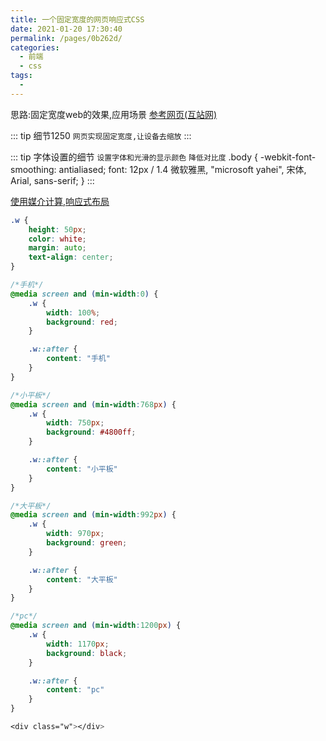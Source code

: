 ```yaml
---
title: 一个固定宽度的网页响应式CSS
date: 2021-01-20 17:30:40
permalink: /pages/0b262d/
categories:
  - 前端
  - css
tags:
  - 
---
```



思路:固定宽度web的效果,应用场景
[参考网页(互站网)](https://www.huzhan.com/code/page/2)

::: tip 细节1250 `网页实现固定宽度,让设备去缩放`
<meta name="viewport" content="width=1250">
<meta name="renderer" content="webkit" />
:::

::: tip 字体设置的细节 `设置字体和光滑的显示颜色` `降低对比度`
.body {
    -webkit-font-smoothing: antialiased;
    font: 12px / 1.4 微软雅黑, "microsoft yahei", 宋体, Arial, sans-serif;
}
:::




[使用媒介计算,响应式布局](https://www.cnblogs.com/myrocknroll/p/11070234.html)

``` css
.w {
    height: 50px;
    color: white;
    margin: auto;
    text-align: center;
}

/*手机*/
@media screen and (min-width:0) {
    .w {
        width: 100%;
        background: red;
    }

    .w::after {
        content: "手机"
    }
}

/*小平板*/
@media screen and (min-width:768px) {
    .w {
        width: 750px;
        background: #4800ff;
    }

    .w::after {
        content: "小平板"
    }
}

/*大平板*/
@media screen and (min-width:992px) {
    .w {
        width: 970px;
        background: green;
    }

    .w::after {
        content: "大平板"
    }
}

/*pc*/
@media screen and (min-width:1200px) {
    .w {
        width: 1170px;
        background: black;
    }

    .w::after {
        content: "pc"
    }
}

<div class="w"></div>
```




